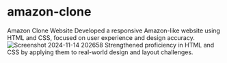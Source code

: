 # amazon-clone
Amazon Clone Website
Developed a responsive Amazon-like website using HTML and CSS, focused on user experience and design accuracy.
![Screenshot 2024-11-14 202658](https://github.com/user-attachments/assets/4096add4-390f-49cd-b014-544298fabcf6)
Strengthened proficiency in HTML and CSS by applying them to real-world design and layout challenges.
